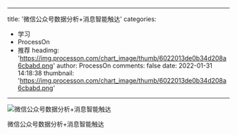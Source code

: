 
---
title: '微信公众号数据分析+消息智能触达'
categories: 
 - 学习
 - ProcessOn
 - 推荐
headimg: 'https://img.processon.com/chart_image/thumb/6022013de0b34d208a6cbabd.png'
author: ProcessOn
comments: false
date: 2022-01-31 14:18:38
thumbnail: 'https://img.processon.com/chart_image/thumb/6022013de0b34d208a6cbabd.png'
---

<div>   
<img class="thumb" alt="微信公众号数据分析+消息智能触达" src="https://img.processon.com/chart_image/thumb/6022013de0b34d208a6cbabd.png" referrerpolicy="no-referrer">
<p>微信公众号数据分析+消息智能触达</p>  
</div>
            